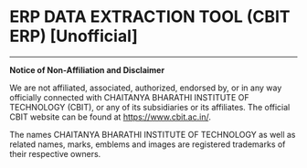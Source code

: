 # ERP DATA EXTRACTION TOOL (CBIT ERP) [Unofficial]

---

**Notice of Non-Affiliation and Disclaimer**

We are not affiliated, associated, authorized, endorsed by, or in any way officially connected with CHAITANYA BHARATHI INSTITUTE OF TECHNOLOGY (CBIT), or any of its subsidiaries or its affiliates. The official CBIT website can be found at https://www.cbit.ac.in/.

The names CHAITANYA BHARATHI INSTITUTE OF TECHNOLOGY as well as related names, marks, emblems and images are registered trademarks of their respective owners.
